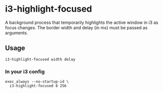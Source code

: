 # i3-highlight-focused

A background process that temporarily highlights the active window in i3 as focus changes. The border width and delay (in ms) must be passed as arguments.

## Usage

`i3-highlight-focused width delay`

### In your i3 config

```
exec_always --no-startup-id \
  i3-highlight-focused 8 256
```
